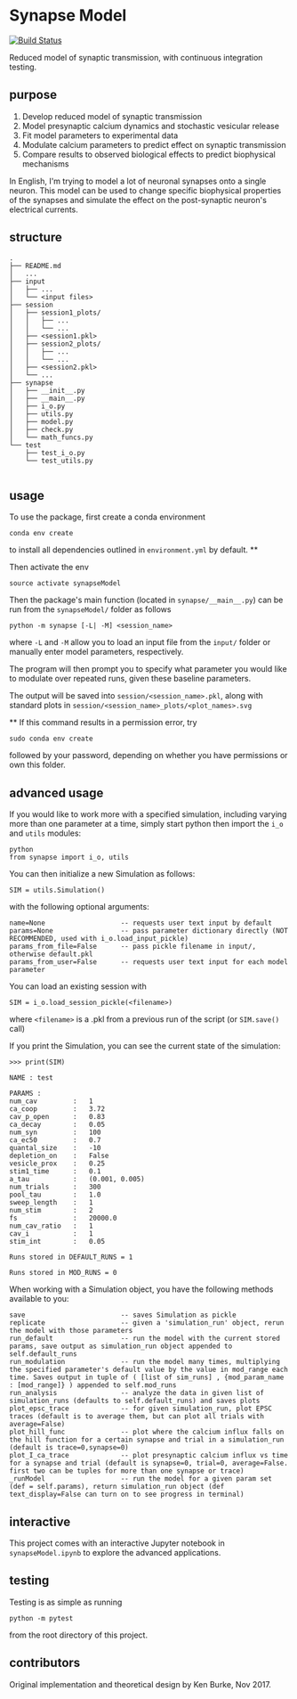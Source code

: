 # Synapse Model

[![Build
Status](https://travis-ci.org/kenburke/synapseModel.svg?branch=master)](https://travis-ci.org/kenburke/synapseModel)

Reduced model of synaptic transmission, with continuous integration testing.

## purpose

1. Develop reduced model of synaptic transmission
2. Model presynaptic calcium dynamics and stochastic vesicular release
3. Fit model parameters to experimental data
4. Modulate calcium parameters to predict effect on synaptic transmission
5. Compare results to observed biological effects to predict biophysical mechanisms

In English, I'm trying to model a lot of neuronal synapses onto a single neuron. This model can be used to change specific biophysical properties of the synapses and simulate the effect on the post-synaptic neuron's electrical currents.


## structure


```
.
├── README.md
│   ...
├── input
│   ├── ...
│   └── <input files>
├── session
│   ├── session1_plots/
│   │   ├── ...
│   │   └── ...
│   ├── <session1.pkl>
│   ├── session2_plots/
│   │   ├── ...
│   │   └── ...
│   ├── <session2.pkl>
│   └── ...
├── synapse
│   ├── __init__.py
│   ├── __main__.py
│   ├── i_o.py
│   ├── utils.py
│   ├── model.py
│   ├── check.py
│   └── math_funcs.py
└── test
    ├── test_i_o.py
    └── test_utils.py
    
```

## usage

To use the package, first create a conda environment

```
conda env create
```
to install all dependencies outlined in `environment.yml` by default. **

Then activate the env

```
source activate synapseModel
```

Then the package's main function (located in `synapse/__main__.py`) 
can be run from the `synapseModel/` folder as follows

```
python -m synapse [-L| -M] <session_name>
```

where ``-L`` and ``-M`` allow you to load an input file from the ``input/`` folder or manually enter model parameters, respectively.

The program will then prompt you to specify what parameter you would like to modulate over repeated runs, given these baseline parameters.

The output will be saved into ``session/<session_name>.pkl``, along with standard plots in ``session/<session_name>_plots/<plot_names>.svg``


**
If this command results in a permission error, try

```
sudo conda env create
```

followed by your password, depending on whether you have permissions or own this folder.


## advanced usage

If you would like to work more with a specified simulation, including varying more than one parameter at a time, simply start python then import the ``i_o`` and ``utils`` modules:

```
python
from synapse import i_o, utils
```

You can then initialize a new Simulation as follows:

```
SIM = utils.Simulation()
```
with the following optional arguments:
```
name=None                   -- requests user text input by default
params=None                 -- pass parameter dictionary directly (NOT RECOMMENDED, used with i_o.load_input_pickle)
params_from_file=False      -- pass pickle filename in input/, otherwise default.pkl
params_from_user=False      -- requests user text input for each model parameter
```

You can load an existing session with
```
SIM = i_o.load_session_pickle(<filename>)
```
where `<filename>` is a .pkl from a previous run of the script (or `SIM.save()` call)

If you print the Simulation, you can see the current state of the simulation:

```
>>> print(SIM)

NAME : test

PARAMS :
num_cav		    :	1
ca_coop		    :	3.72
cav_p_open	    :	0.83
ca_decay	    :	0.05
num_syn		    :	100
ca_ec50		    :	0.7
quantal_size	:	-10
depletion_on	:	False
vesicle_prox	:	0.25
stim1_time	    :	0.1
a_tau		    :	(0.001, 0.005)
num_trials	    :	300
pool_tau	    :	1.0
sweep_length	:	1
num_stim	    :	2
fs		        :	20000.0
num_cav_ratio	:	1
cav_i		    :	1
stim_int	    :	0.05

Runs stored in DEFAULT_RUNS = 1

Runs stored in MOD_RUNS = 0

```

When working with a Simulation object, you have the following methods available to you:

```
save                        -- saves Simulation as pickle
replicate                   -- given a 'simulation_run' object, rerun the model with those parameters
run_default                 -- run the model with the current stored params, save output as simulation_run object appended to self.default_runs
run_modulation              -- run the model many times, multiplying the specified parameter's default value by the value in mod_range each time. Saves output in tuple of ( [list of sim_runs] , {mod_param_name : [mod_range]} ) appended to self.mod_runs
run_analysis                -- analyze the data in given list of simulation_runs (defaults to self.default_runs) and saves plots
plot_epsc_trace             -- for given simulation_run, plot EPSC traces (default is to average them, but can plot all trials with average=False)
plot_hill_func              -- plot where the calcium influx falls on the hill function for a certain synapse and trial in a simulation_run (default is trace=0,synapse=0)
plot_I_ca_trace             -- plot presynaptic calcium influx vs time for a synapse and trial (default is synapse=0, trial=0, average=False. first two can be tuples for more than one synapse or trace)
_runModel                   -- run the model for a given param set (def = self.params), return simulation_run object (def text_display=False can turn on to see progress in terminal)
```


## interactive

This project comes with an interactive Jupyter notebook in ``synapseModel.ipynb`` to explore the advanced applications.


## testing

Testing is as simple as running

```
python -m pytest
```

from the root directory of this project.



## contributors

Original implementation and theoretical design by Ken Burke, Nov 2017.
